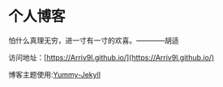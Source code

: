 # 个人博客

怕什么真理无穷，进一寸有一寸的欢喜。————胡适


访问地址：[https://Arriv9l.github.io/](https://Arriv9l.github.io/)


博客主题使用:[Yummy-Jekyll](https://github.com/DONGChuan/Yummy-Jekyll)
